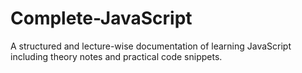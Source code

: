 # Complete-JavaScript
A structured and lecture-wise documentation of learning JavaScript including theory notes and practical code snippets.
